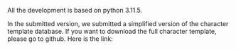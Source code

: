 All the development is based on python 3.11.5.

In the submitted version, we submitted a simplified version of the character template database.
If you want to download the full character template, please go to github.
Here is the link:
